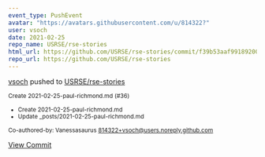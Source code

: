 ```yaml
---
event_type: PushEvent
avatar: "https://avatars.githubusercontent.com/u/814322?"
user: vsoch
date: 2021-02-25
repo_name: USRSE/rse-stories
html_url: https://github.com/USRSE/rse-stories/commit/f39b53aaf99189200ace4d75797e08f8b199437e
repo_url: https://github.com/USRSE/rse-stories
---
```


<a href='https://github.com/vsoch' target='_blank'>vsoch</a> pushed to <a href='https://github.com/USRSE/rse-stories' target='_blank'>USRSE/rse-stories</a>

<small>Create 2021-02-25-paul-richmond.md (#36)

* Create 2021-02-25-paul-richmond.md
* Update _posts/2021-02-25-paul-richmond.md

Co-authored-by: Vanessasaurus <814322+vsoch@users.noreply.github.com></small>

<a href='https://github.com/USRSE/rse-stories/commit/f39b53aaf99189200ace4d75797e08f8b199437e' target='_blank'>View Commit</a>